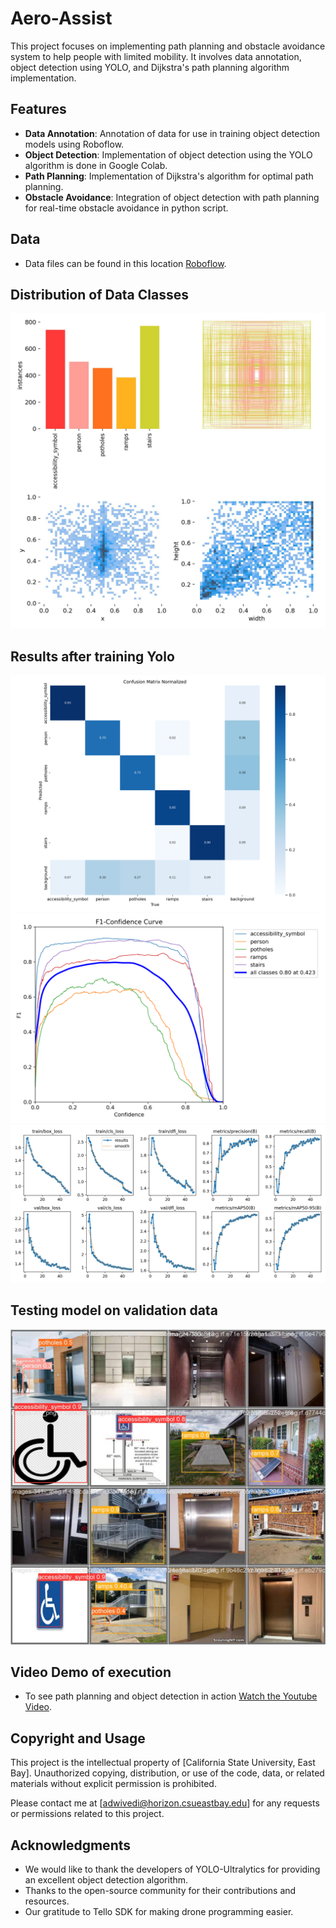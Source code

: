 # Aero-Assist

This project focuses on implementing path planning and obstacle avoidance system to help people with limited mobility. It involves data annotation, object detection using YOLO, and Dijkstra's path planning algorithm implementation.

## Features

- **Data Annotation**: Annotation of data for use in training object detection models using Roboflow.
- **Object Detection**: Implementation of object detection using the YOLO algorithm is done in Google Colab.
- **Path Planning**: Implementation of Dijkstra's algorithm for optimal path planning.
- **Obstacle Avoidance**: Integration of object detection with path planning for real-time obstacle avoidance in python script.

## Data

- Data files can be found in this location [Roboflow](https://universe.roboflow.com/custom-object-detection-vvwt6/accessibility-object-detection/).

## Distribution of Data Classes
![labels](https://github.com/AyuDwi1996/Aero-Assist/blob/main/results%20of%20object%20detction/labels.jpg)

## Results after training Yolo
![matrix](https://github.com/AyuDwi1996/Aero-Assist/blob/main/results%20of%20object%20detction/confusion_matrix_normalized.png)
![curve](https://github.com/AyuDwi1996/Aero-Assist/blob/main/results%20of%20object%20detction/F1_curve.png)
![results](https://github.com/AyuDwi1996/Aero-Assist/blob/main/results%20of%20object%20detction/results.png)

## Testing model on validation data
![test results](https://github.com/AyuDwi1996/Aero-Assist/blob/main/results%20of%20object%20detction/val_batch2_pred.jpg)
## Video Demo of execution

- To see path planning and object detection in action [Watch the Youtube Video](https://youtu.be/UlIQnAkgNVc).

## Copyright and Usage

This project is the intellectual property of [California State University, East Bay]. Unauthorized copying, distribution, or use of the code, data, or related materials without explicit permission is prohibited.

Please contact me at [adwivedi@horizon.csueastbay.edu] for any requests or permissions related to this project.

## Acknowledgments

- We would like to thank the developers of YOLO-Ultralytics for providing an excellent object detection algorithm.
- Thanks to the open-source community for their contributions and resources.
- Our gratitude to Tello SDK for making drone programming easier.

